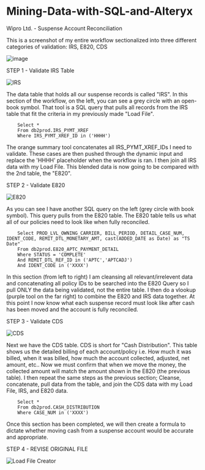 # Mining-Data-with-SQL-and-Alteryx
Wipro Ltd. - Suspense Account Reconciliation

This is a screenshot of my entire workflow sectionalized into three different categories of validation: IRS, E820, CDS

![image](https://user-images.githubusercontent.com/100732722/233162092-fa56197b-217b-4dfc-83d2-2c2dbf2192f5.png)

STEP 1 - Validate IRS Table

![IRS](https://user-images.githubusercontent.com/100732722/233165782-bc7f753e-3000-4837-8736-810dc37f3464.png)

The data table that holds all our suspense records is called "IRS". In this section of the workflow, on the left, you can see a grey circle with an open-book symbol. That tool is a SQL query that pulls all records from the IRS table that fit the criteria in my previously made "Load File".

        Select *
        From db2prod.IRS_PYMT_XREF
        Where IRS_PYMT_XREF_ID in ('HHHH')

The orange summary tool concatenates all IRS_PYMT_XREF_IDs I need to validate. These cases are then pushed through the dynamic input and replace the 'HHHH' placeholder when the workflow is ran. I then join all IRS data with my Load File. This blended data is now going to be compared with the 2nd table, the "E820".

STEP 2 - Validate E820

![E820](https://user-images.githubusercontent.com/100732722/233168066-fb927b44-66e0-45f4-8d52-8bd4baed7463.png)

As you can see I have another SQL query on the left (grey circle with book symbol). This query pulls from the E820 table. The E820 table tells us what all of our policies need to look like when fully reconciled. 

        Select PROD_LVL_OWNING_CARRIER, BILL_PERIOD, DETAIL_CASE_NUM, IDENT_CODE, REMIT_DTL_MONETARY_AMT, cast(ADDED_DATE as Date) as "TS Date"
        From db2prod.E820_APTC_PAYMENT_DETAIL
        Where STATUS = 'COMPLETE'
        And REMIT_DTL_REF_ID in ('APTC','APTCADJ')
        And IDENT_CODE in ('XXXX')

In this section (from left to right) I am cleansing all relevant/irrelevent data and concatenating all policy IDs to be searched into the E820 Query so I pull ONLY the data being validated, not the entire table. I then do a vlookup (purple tool on the far right) to combine the E820 and IRS data together. At this point I now know what each suspense record must look like after cash has been moved and the account is fully reconciled. 

STEP 3 - Validate CDS

![CDS](https://user-images.githubusercontent.com/100732722/233168467-c5ad0702-5d3b-40fa-8fe7-8c0f65a7cedd.png)

Next we have the CDS table. CDS is short for "Cash Distribution". This table shows us the detailed billing of each account/policy i.e. How much it was billed, when it was billed, how much the account collected, adjusted, net amount, etc.. Now we must confirm that when we move the money, the collected amount will match the amount shown in the E820 (the previous table). I then repeat the same steps as the previous section; Cleanse, concatenate, pull data from the table, and join the CDS data with my Load File, IRS, and E820 data.

        Select *
        From db2prod.CASH_DISTRIBUTION
        Where CASE_NUM in ('XXXX')
        
Once this section has been completed, we will then create a formula to dictate whether moving cash from a suspense account would be accurate and appropriate.
        
STEP 4 - REVISE ORIGINAL FILE

![Load File Creator](https://user-images.githubusercontent.com/100732722/233169038-51ebcc40-bc41-4a31-b8c4-53154f893022.png)
